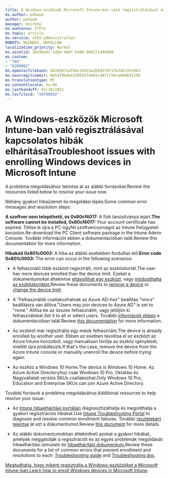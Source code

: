 ```yaml
---
title: A Windows-eszközök Microsoft Intune-ban való regisztrálásával kapcsolatos hibák elhárítása
ms.author: pebaum
author: pebaum
manager: mnirkhe
ms.audience: ITPro
ms.topic: article
ms.service: o365-administration
ROBOTS: NOINDEX, NOFOLLOW
localization_priority: Normal
ms.assetid: 20e9bd42-2db0-4dd7-b480-966571494dd9
ms.custom:
- "784"
- "6200002"
ms.openlocfilehash: 88105671ef6dc34553a265937bf1fb3463353963
ms.sourcegitcommit: 0eb4f9bde53395b5fd4b5cd4ffc56ca96db91298
ms.translationtype: MT
ms.contentlocale: hu-HU
ms.lasthandoff: 03/10/2021
ms.locfileid: "50708892"
---
```

# <a name="troubleshoot-issues-with-enrolling-windows-devices-in-microsoft-intune"></a><span data-ttu-id="05df8-102">A Windows-eszközök Microsoft Intune-ban való regisztrálásával kapcsolatos hibák elhárítása</span><span class="sxs-lookup"><span data-stu-id="05df8-102">Troubleshoot issues with enrolling Windows devices in Microsoft Intune</span></span>

<span data-ttu-id="05df8-103">A probléma megoldásához tekintse át az alábbi forrásokat.</span><span class="sxs-lookup"><span data-stu-id="05df8-103">Review the resources listed below to resolve your issue now.</span></span>
  
<span data-ttu-id="05df8-104">Néhány gyakori hibaüzenet és megoldási lépés:</span><span class="sxs-lookup"><span data-stu-id="05df8-104">Some common error messages and resolution steps:</span></span>
  
 <span data-ttu-id="05df8-105">**A szoftver nem telepíthető, és 0x80cf4017:** A fiók tanúsítványa lejárt.</span><span class="sxs-lookup"><span data-stu-id="05df8-105">**The software cannot be installed, 0x80cf4017:** Your account certificate has expired.</span></span> <span data-ttu-id="05df8-106">Töltse le újra a PC-ügyfél szoftvercsomagot az Intune Felügyeleti konzolon.</span><span class="sxs-lookup"><span data-stu-id="05df8-106">Re-download the PC Client software package in the Intune Admin Console.</span></span> <span data-ttu-id="05df8-107">További információt ebben a dokumentációban talál.</span><span class="sxs-lookup"><span data-stu-id="05df8-107">Review this documentation for more information.</span></span>
  
 <span data-ttu-id="05df8-108">**Hibakód 0x801c0003:** A hiba az alábbi esetekben fordulhat elő:</span><span class="sxs-lookup"><span data-stu-id="05df8-108">**Error code 0x801c0003:** The error can occur in the following scenarios:</span></span>
  
-  <span data-ttu-id="05df8-109">A felhasználó több eszközt regisztrált, mint az eszközkorlát.</span><span class="sxs-lookup"><span data-stu-id="05df8-109">The user has more devices enrolled than the device limit.</span></span> <span data-ttu-id="05df8-110">Ezeket a dokumentumokat áttekintve [eltávolíthat egy eszközt,](https://docs.microsoft.com/intune/devices-wipe) vagy [módosíthatja az eszközkorlátot.](https://docs.microsoft.com/intune/enrollment-restrictions-set#set-device-limit-restrictions)</span><span class="sxs-lookup"><span data-stu-id="05df8-110">Review these documents to [remove a device](https://docs.microsoft.com/intune/devices-wipe) or [change the device limit](https://docs.microsoft.com/intune/enrollment-restrictions-set#set-device-limit-restrictions).</span></span>

-  <span data-ttu-id="05df8-111">A "Felhasználók csatlakozhatnak az Azure AD-hez" beállítás "nincs" beállításra van állítva.</span><span class="sxs-lookup"><span data-stu-id="05df8-111">"Users may join devices to Azure AD" is set to "none."</span></span> <span data-ttu-id="05df8-112">Állítsa be az összes felhasználót, vagy jelöljön ki felhasználókat.</span><span class="sxs-lookup"><span data-stu-id="05df8-112">Set it to all or select users.</span></span> <span data-ttu-id="05df8-113">További [információt ebben](https://docs.microsoft.com/azure/active-directory/device-management-azure-portal#configure-device-settings) a dokumentációban talál.</span><span class="sxs-lookup"><span data-stu-id="05df8-113">Review [this documentation](https://docs.microsoft.com/azure/active-directory/device-management-azure-portal#configure-device-settings) for more information.</span></span>

-  <span data-ttu-id="05df8-114">Az eszközt már regisztrálta egy másik felhasználó.</span><span class="sxs-lookup"><span data-stu-id="05df8-114">The device is already enrolled by another user.</span></span> <span data-ttu-id="05df8-115">Ebben az esetben távolítsa el az eszközt az Azure Intune konzolból, vagy manuálisan törölje az eszköz igénylését, mielőtt újra próbálkozik.</span><span class="sxs-lookup"><span data-stu-id="05df8-115">If that's the case, remove the device from the Azure Intune console or manually unenroll the device before trying again.</span></span>

-  <span data-ttu-id="05df8-116">Az eszköz a Windows 10 Home.</span><span class="sxs-lookup"><span data-stu-id="05df8-116">The device is Windows 10 Home.</span></span> <span data-ttu-id="05df8-117">Az Azure Active Directoryhoz csak Windows 10 Pro, Oktatási és Nagyvállalati verziós SKUs csatlakozhat.</span><span class="sxs-lookup"><span data-stu-id="05df8-117">Only Windows 10 Pro, Education and Enterprise SKUs can join Azure Active Directory.</span></span>

<span data-ttu-id="05df8-118">További források a probléma megoldásához:</span><span class="sxs-lookup"><span data-stu-id="05df8-118">Additional resources to help resolve your issue:</span></span>
  
-  <span data-ttu-id="05df8-119">Az [Intune hibaelhárítási portálján](https://devicemanagement.microsoft.com/#blade/Microsoft_Intune_DeviceSettings/TroubleshootBlade) diagnosztizálhatja és megoldhatja a gyakori regisztrációs hibákat.</span><span class="sxs-lookup"><span data-stu-id="05df8-119">Use [Intune Troubleshooting Portal](https://devicemanagement.microsoft.com/#blade/Microsoft_Intune_DeviceSettings/TroubleshootBlade) to diagnose and resolve common enrollment failures.</span></span> <span data-ttu-id="05df8-120">További [részletekért tekintse](https://docs.microsoft.com/intune/help-desk-operators) át ezt a dokumentumot.</span><span class="sxs-lookup"><span data-stu-id="05df8-120">Review [this document](https://docs.microsoft.com/intune/help-desk-operators) for more details.</span></span>

-  <span data-ttu-id="05df8-121">Az alábbi dokumentumokban áttekintheti azokat a gyakori hibákat, [](https://support.microsoft.com/help/4089533/troubleshooting-windows-device-enrollment-problems-in-microsoft-intune) amelyek meggátolják a regisztrációt és az egyes problémák megoldását: hibaelhárítási útmutató és [hibaelhárítási dokumentum.](https://docs.microsoft.com/troubleshoot/mem/intune/troubleshoot-device-enrollment-in-intune)</span><span class="sxs-lookup"><span data-stu-id="05df8-121">Review these documents for a list of common errors that prevent enrollment and resolutions to each: [Troubleshooting guide](https://support.microsoft.com/help/4089533/troubleshooting-windows-device-enrollment-problems-in-microsoft-intune) and [Troubleshooting doc](https://docs.microsoft.com/troubleshoot/mem/intune/troubleshoot-device-enrollment-in-intune).</span></span>

<span data-ttu-id="05df8-122">[Megtudhatja, hogy miként regisztrálja a Windows-eszközöket a Microsoft Intune-ban.](https://docs.microsoft.com/intune/windows-enroll)</span><span class="sxs-lookup"><span data-stu-id="05df8-122">[Learn how to enroll Windows devices in Microsoft Intune](https://docs.microsoft.com/intune/windows-enroll).</span></span>
